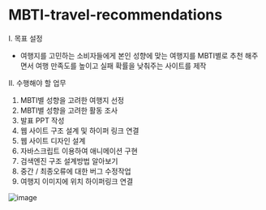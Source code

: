# MBTI-travel-recommendations

I. 목표 설정
   - 여행지를 고민하는 소비자들에게 본인 성향에 맞는 여행지를 MBTI별로 추천 해주면서 여행 만족도를 높이고 실패 확률을 낮춰주는 사이트를 제작 

II. 수행해야 할 업무
1. MBTI별 성향을 고려한 여행지 선정
2. MBTI별 성향을 고려한 활동 조사 
3. 발표 PPT 작성
4. 웹 사이트 구조 설계 및 하이퍼 링크 연결
5. 웹 사이트 디자인 설계
6. 자바스크립트 이용하여 애니메이션 구현
7. 검색엔진 구조 설계방법 알아보기
8. 중간 / 최종오류에 대한 버그 수정작업
9. 여행지 이미지에 위치 하이퍼링크 연결

![image](https://github.com/user-attachments/assets/72013d29-904f-423d-8eb2-1ab1b21768fc)
